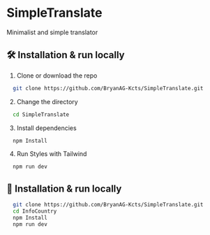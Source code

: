 # SimpleTranslate

Minimalist and simple translator

## 🛠 Installation & run locally

1. Clone or download the repo

```bash
  git clone https://github.com/BryanAG-Kcts/SimpleTranslate.git
```

2. Change the directory

```bash
  cd SimpleTranslate
```

3. Install dependencies

```bash
  npm Install
```

4. Run Styles with Tailwind

```bash
  npm run dev
```

## 🚀 Installation & run locally

```bash
  git clone https://github.com/BryanAG-Kcts/SimpleTranslate.git
  cd InfoCountry
  npm Install
  npm run dev
```

